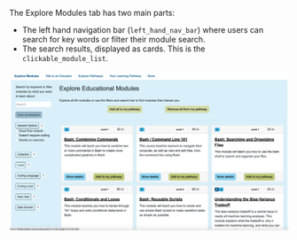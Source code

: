 The Explore Modules tab has two main parts:

- The left hand navigation bar (`left_hand_nav_bar`) where users can search for key words or filter their module search.
- The search results, displayed as cards. This is the `clickable_module_list`.

![The Explore Modules tab.](/media/Explore_Modules.png)